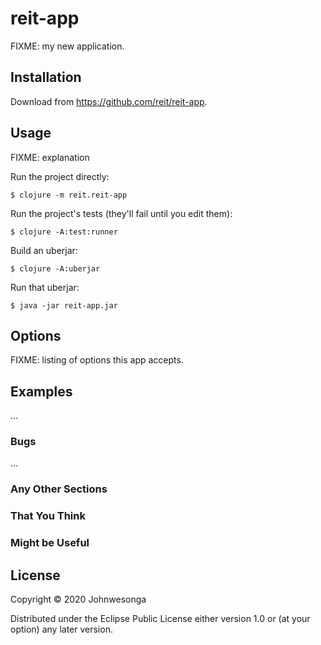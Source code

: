 # reit-app

FIXME: my new application.

## Installation

Download from https://github.com/reit/reit-app.

## Usage

FIXME: explanation

Run the project directly:

    $ clojure -m reit.reit-app

Run the project's tests (they'll fail until you edit them):

    $ clojure -A:test:runner

Build an uberjar:

    $ clojure -A:uberjar

Run that uberjar:

    $ java -jar reit-app.jar

## Options

FIXME: listing of options this app accepts.

## Examples

...

### Bugs

...

### Any Other Sections
### That You Think
### Might be Useful

## License

Copyright © 2020 Johnwesonga

Distributed under the Eclipse Public License either version 1.0 or (at
your option) any later version.

